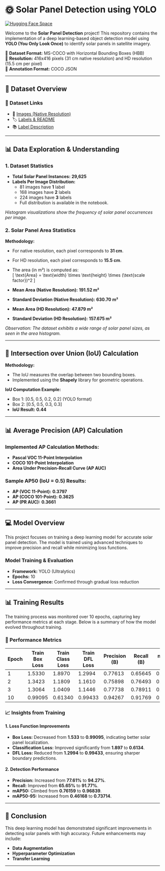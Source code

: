 # 🌞 Solar Panel Detection using YOLO

[![Hugging Face Space](https://img.shields.io/badge/🤖%20Hugging%20Face-Space-yellow)](https://huggingface.co/spaces/Aumkeshchy2003/Solar_Panel_detection)

Welcome to the **Solar Panel Detection** project! This repository contains the implementation of a deep learning-based object detection model using **YOLO (You Only Look Once)** to identify solar panels in satellite imagery.

📌 **Dataset Format:** MS-COCO with Horizontal Bounding Boxes (HBB)  
📌 **Resolution:** 416x416 pixels (31 cm native resolution) and HD resolution (15.5 cm per pixel)  
📌 **Annotation Format:** COCO JSON  

---

## 📂 Dataset Overview

### 🔗 Dataset Links
- 📸 [Images (Native Resolution)](https://drive.google.com/drive/folders/13QfMQ-7OdWKw-LR8DmypKwSHtI0Hk2wh?usp=sharing)
- 🏷️ [Labels & README](https://drive.google.com/drive/folders/13QfMQ-7OdWKw-LR8DmypKwSHtI0Hk2wh?usp=sharing)
- 📚 [Label Description](https://figshare.com/articles/dataset/Solar_Panel_Object_Labels/22081091)

---

## 📊 Data Exploration & Understanding

### 1. Dataset Statistics

- **Total Solar Panel Instances:** **29,625**
- **Labels Per Image Distribution:**  
  - 81 images have **1** label  
  - 168 images have **2** labels  
  - 224 images have **3** labels  
  - Full distribution is available in the notebook.

*Histogram visualizations show the frequency of solar panel occurrences per image.*

### 2. Solar Panel Area Statistics

**Methodology:**  
- For native resolution, each pixel corresponds to **31 cm**.  
- For HD resolution, each pixel corresponds to **15.5 cm**.  
- The area (in m²) is computed as:  
  \[ \text{Area} = \text{width} \times \text{height} \times (\text{scale factor})^2 \]

- **Mean Area (Native Resolution):** **191.52 m²**  
- **Standard Deviation (Native Resolution):** **630.70 m²**
- **Mean Area (HD Resolution):** **47.879 m²**  
- **Standard Deviation (HD Resolution):** **157.675 m²**

*Observation: The dataset exhibits a wide range of solar panel sizes, as seen in the area histogram.*

---

## 👔 Intersection over Union (IoU) Calculation

**Methodology:**
- The IoU measures the overlap between two bounding boxes.
- Implemented using the **Shapely** library for geometric operations.

**IoU Computation Example:**
- Box 1: [0.5, 0.5, 0.2, 0.2] (YOLO format)
- Box 2: [0.5, 0.5, 0.3, 0.3]
- **IoU Result:** **0.44**

---

## 📊 Average Precision (AP) Calculation

### Implemented AP Calculation Methods:
- **Pascal VOC 11-Point Interpolation**
- **COCO 101-Point Interpolation**
- **Area Under Precision-Recall Curve (AP AUC)**

### Sample AP50 (IoU = 0.5) Results:
- **AP (VOC 11-Point):** **0.3797**
- **AP (COCO 101-Point):** **0.3625**
- **AP (PR AUC):** **0.3661**

---

## 💻 Model Overview
This project focuses on training a deep learning model for accurate solar panel detection. The model is trained using advanced techniques to improve precision and recall while minimizing loss functions.

### Model Training & Evaluation
- **Framework:** YOLO (Ultralytics)
- **Epochs:** 10
- **Loss Convergence:** Confirmed through gradual loss reduction

---

## 📊 Training Results
The training process was monitored over 10 epochs, capturing key performance metrics at each stage. Below is a summary of how the model evolved throughout training.

### 🌟 Performance Metrics

| Epoch | Train Box Loss | Train Class Loss | Train DFL Loss | Precision (B) | Recall (B) | mAP50 (B) | mAP50-95 (B) | Val Box Loss | Val Class Loss | Val DFL Loss | Learning Rate |
|-------|---------------|------------------|----------------|---------------|------------|-----------|--------------|--------------|---------------|--------------|---------------|
| 1 | 1.5330 | 1.8970 | 1.2994 | 0.77613 | 0.65645 | 0.76159 | 0.46168 | 1.3809 | 1.5466 | 1.1447 | 0.00066087 |
| 2 | 1.3423 | 1.1809 | 1.1610 | 0.75898 | 0.76493 | 0.80262 | 0.49780 | 1.3030 | 1.4904 | 1.1501 | 0.0011961 |
| 3 | 1.3064 | 1.0409 | 1.1446 | 0.77738 | 0.78911 | 0.84442 | 0.55126 | 1.2991 | 1.0789 | 1.1123 | 0.0015994 |
| 10 | 0.99095 | 0.61340 | 0.99433 | 0.94267 | 0.91769 | 0.96839 | 0.73714 | 0.9753 | 0.59519 | 0.97217 | 0.000416 |

### 📈 Insights from Training

#### 1. Loss Function Improvements
- **Box Loss:** Decreased from **1.533** to **0.99095**, indicating better solar panel localization.
- **Classification Loss:** Improved significantly from **1.897** to **0.6134**.
- **DFL Loss:** Reduced from **1.2994** to **0.99433**, ensuring sharper boundary predictions.

#### 2. Detection Performance
- **Precision:** Increased from **77.61%** to **94.27%**.
- **Recall:** Improved from **65.65%** to **91.77%**.
- **mAP50:** Climbed from **0.76159** to **0.96839**.
- **mAP50-95:** Increased from **0.46168** to **0.73714**.

---

## 🎯 Conclusion
This deep learning model has demonstrated significant improvements in detecting solar panels with high accuracy. Future enhancements may include:
- **Data Augmentation**
- **Hyperparameter Optimization**
- **Transfer Learning**

---

